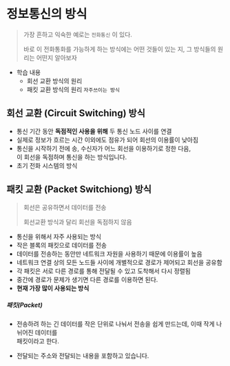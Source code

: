 # 정보통신의 방식

> 가장 흔하고 익숙한 예로는 `전화통신` 이 있다.
>
> 바로 이 전화통화를 가능하게 하는 방식에는 어떤 것들이 있는 지, 그 방식들의 원리는 어떤지 알아보자



- 학습 내용
  - 회선 교환 방식의 원리
  - 패킷 교환 방식의 원리 `자주쓰이는 방식`





## 회선 교환 (Circuit Switching) 방식

- 통신 기간 동안 **독점적인 사용을 위해** 두 통신 노드 사이를 연결
- 실제로 정보가 흐르는 시간 이외에도 점유가 되어 회선의 이용률이 낮아짐
- 통신을 시작하기 전에 송, 수신자가 어느 회선을 이용하기로 정한 다음,<br>
  이 회선을 독점하며 통신을 하는 방식입니다.
- 초기 전화 시스템의 방식



## 패킷 교환 (Packet Switchiong) 방식

> 회선은 공유하면서 데이터를 전송
>
> 회선교환 방식과 달리 회선을 독점하지 않음

- 통신을 위해서 자주 사용되는 방식
- 작은 블록의 패킷으로 데이터를 전송 
- 데이터를 전송하는 동안만 네트워크 자원을 사용하기 때문에 이용률이 높음
- 네트워크 연결 상의 모든 노드들 사이에 개별적으로 경로가 제어되고 회선을 공유함
- 각 패킷은 서로 다른 경로를 통해 전달될 수 있고 도착해서 다시 정렬됨
- 중간에 경로가 문제가 생기면 다른 경로를 이용하면 된다.
- **현재 가장 많이 사용되는 방식**



##### 패킷(Packet)

- 전송하려 하는 긴 데이터를 작은 단위로 나눠서 전송을 쉽게 만드는데, 이때 작게 나뉘어진 데이터를<br>
  패킷이라고 한다.

- 전달되는 주소와 전달되는 내용을 포함하고 있습니다.

  





